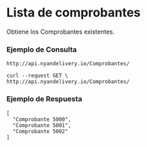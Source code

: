 # Lista de comprobantes
Obtiene los Comprobantes existentes.

### Ejemplo de Consulta
```
http://api.nyandelivery.io/Comprobantes/
```

```
curl --request GET \
http://api.nyandelivery.io/Comprobantes/
```

### Ejemplo de Respuesta

```
[
  "Comprobante 5000",
  "Comprobante 5001",
  "Comprobante 5002"
]
```